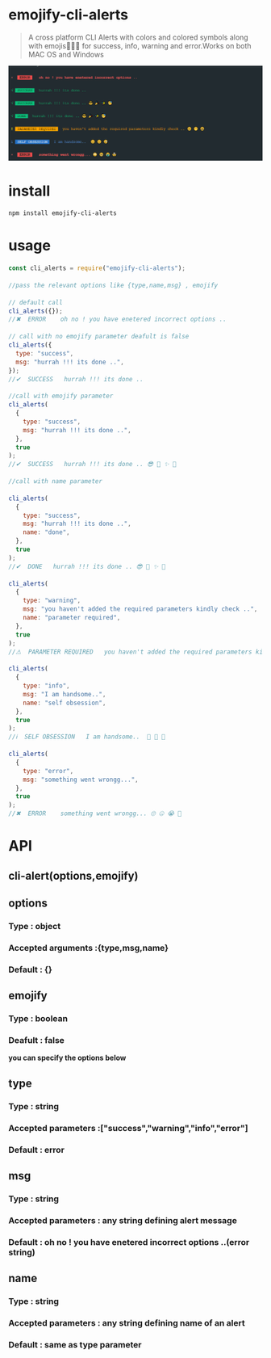 # __emojify-cli-alerts__

> A cross platform CLI Alerts with colors and colored symbols along with emojis🥳🥳🥳 for success, info, warning and error.Works on both MAC OS and Windows

![emojify-cli-alert-editor](images/editor.png)

# install
```sh
npm install emojify-cli-alerts
```

# usage
```javascript
const cli_alerts = require("emojify-cli-alerts");

//pass the relevant options like {type,name,msg} , emojify

// default call
cli_alerts({});
//✖  ERROR    oh no ! you have enetered incorrect options ..

// call with no emojify parameter deafult is false
cli_alerts({
  type: "success",
  msg: "hurrah !!! its done ..",
});
//✔  SUCCESS   hurrah !!! its done ..

//call with emojify parameter
cli_alerts(
  {
    type: "success",
    msg: "hurrah !!! its done ..",
  },
  true
);
//✔  SUCCESS   hurrah !!! its done .. 😎 🎉 ✨ 🥳

//call with name parameter

cli_alerts(
  {
    type: "success",
    msg: "hurrah !!! its done ..",
    name: "done",
  },
  true
);
//✔  DONE   hurrah !!! its done .. 😎 🎉 ✨ 🥳

cli_alerts(
  {
    type: "warning",
    msg: "you haven't added the required parameters kindly check ..",
    name: "parameter required",
  },
  true
);
//⚠  PARAMETER REQUIRED   you haven't added the required parameters kindly check .. 😐 😶 😬

cli_alerts(
  {
    type: "info",
    msg: "I am handsome..",
    name: "self obsession",
  },
  true
);
//ℹ  SELF OBSESSION   I am handsome..  🙂 🙂 🧐

cli_alerts(
  {
    type: "error",
    msg: "something went wrongg...",
  },
  true
);
//✖  ERROR    something went wrongg... 🙄 🤐 😭 🤯


```

# API
##  __cli-alert(options,emojify)__

## options
### Type : object
### Accepted arguments :{type,msg,name} 
### Default : {}

## emojify
### Type : boolean
### Deafult : false

__you can specify the options below__


## type
### Type : string
### Accepted parameters :["success","warning","info","error"]
### Default : error

## msg
### Type : string
### Accepted parameters : any string defining alert message
### Default : oh no ! you have enetered incorrect options ..(error string)


## name
### Type : string
### Accepted parameters : any string defining name of an alert
### Default : same as type parameter


